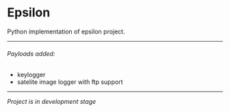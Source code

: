 # Epsilon 

Python implementation of epsilon project.

----------

###### Payloads added:
* keylogger
* satelite image logger with ftp support


----------


*Project is in development stage*